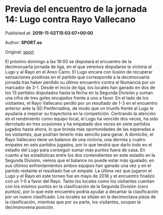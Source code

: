
# Previa del encuentro de la jornada 14: Lugo contra Rayo Vallecano

Published at: **2019-11-02T15:03:07+00:00**

Author: **SPORT.es**

Original: [sport](https://www.sport.es/es/noticias/segunda-division/previa-del-encuentro-de-la-jornada-14-lugo-contra-rayo-vallecano-7711600)

El próximo domingo a las 16:00 se disputará el encuentro de la decimocuarta jornada de liga, en el que veremos disputarse la victoria al Lugo y al Rayo en el Anxo Carro.
El Lugo encara con ilusión de recuperar sensaciones positivas en el partido que corresponde a la decimocuarta jornada tras haber perdido su último encuentro contra el Numancia por un marcador de 3-1. Desde el inicio de liga, los locales han ganado en dos de los 13 partidos disputados hasta la fecha en la Segunda División y suman una cifra de tres goles encajados frente a uno a favor.
En el lado de los visitantes, el Rayo Vallecano perdió por un resultado de 1-3 en el encuentro anterior ante la SD Ponferradina, de modo que un triunfo frente al Lugo le ayudaría a mejorar su trayectoria en la competición.
Centrando la atención en el rendimiento como equipo local, el Lugo ha vencido dos veces, ha sido derrotado en tres ocasiones y ha empatado dos veces en siete partidos jugados hasta ahora, lo que brinda más oportunidades de las esperadas a los visitantes, que podrían tenerlo más sencillo para ganar. A domicilio, el Rayo Vallecano tiene un balance de una victoria, una derrota y cuatro empates en seis partidos jugados, por lo que tendrá que darlo todo en el estadio del Lugo para conseguir sumar más puntos fuera de casa.
En cuanto a las estadísticas entre los dos contendientes en este estadio en la Segunda División, vemos que el balance no puede estar más igualado: en sus últimos enfrentamientos ambos equipos han ganado una vez y en el partido restante el resultado fue un empate. La última vez que jugaron el Lugo y el Rayo en este torneo fue en mayo de 2018 y el encuentro finalizó con un 1-0 a favor del Rayo.
Tanto los locales como los visitantes cuentan con los mismos puntos en la clasificación de la Segunda División (cero puntos), por lo que este encuentro podría ayudar a decantar la clasificación por un nuevo clasificado. Los locales se sitúan en la decimoctava plaza de la clasificación, mientras que por su parte, los visitantes, ocupan la decimonovena posición.

